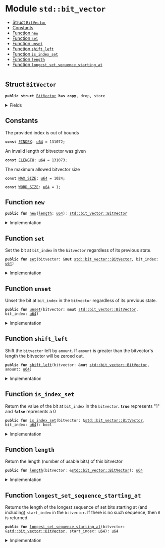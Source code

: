 
<a name="std_bit_vector"></a>

# Module `std::bit_vector`



-  [Struct `BitVector`](#std_bit_vector_BitVector)
-  [Constants](#@Constants_0)
-  [Function `new`](#std_bit_vector_new)
-  [Function `set`](#std_bit_vector_set)
-  [Function `unset`](#std_bit_vector_unset)
-  [Function `shift_left`](#std_bit_vector_shift_left)
-  [Function `is_index_set`](#std_bit_vector_is_index_set)
-  [Function `length`](#std_bit_vector_length)
-  [Function `longest_set_sequence_starting_at`](#std_bit_vector_longest_set_sequence_starting_at)


<pre><code></code></pre>



<a name="std_bit_vector_BitVector"></a>

## Struct `BitVector`



<pre><code><b>public</b> <b>struct</b> <a href="../std/bit_vector.md#std_bit_vector_BitVector">BitVector</a> <b>has</b> <b>copy</b>, drop, store
</code></pre>



<details>
<summary>Fields</summary>


<dl>
<dt>
<code><a href="../std/bit_vector.md#std_bit_vector_length">length</a>: <a href="../std/u64.md#std_u64">u64</a></code>
</dt>
<dd>
</dd>
<dt>
<code>bit_field: <a href="../std/vector.md#std_vector">vector</a>&lt;bool&gt;</code>
</dt>
<dd>
</dd>
</dl>


</details>

<a name="@Constants_0"></a>

## Constants


<a name="std_bit_vector_EINDEX"></a>

The provided index is out of bounds


<pre><code><b>const</b> <a href="../std/bit_vector.md#std_bit_vector_EINDEX">EINDEX</a>: <a href="../std/u64.md#std_u64">u64</a> = 131072;
</code></pre>



<a name="std_bit_vector_ELENGTH"></a>

An invalid length of bitvector was given


<pre><code><b>const</b> <a href="../std/bit_vector.md#std_bit_vector_ELENGTH">ELENGTH</a>: <a href="../std/u64.md#std_u64">u64</a> = 131073;
</code></pre>



<a name="std_bit_vector_MAX_SIZE"></a>

The maximum allowed bitvector size


<pre><code><b>const</b> <a href="../std/bit_vector.md#std_bit_vector_MAX_SIZE">MAX_SIZE</a>: <a href="../std/u64.md#std_u64">u64</a> = 1024;
</code></pre>



<a name="std_bit_vector_WORD_SIZE"></a>



<pre><code><b>const</b> <a href="../std/bit_vector.md#std_bit_vector_WORD_SIZE">WORD_SIZE</a>: <a href="../std/u64.md#std_u64">u64</a> = 1;
</code></pre>



<a name="std_bit_vector_new"></a>

## Function `new`



<pre><code><b>public</b> <b>fun</b> <a href="../std/bit_vector.md#std_bit_vector_new">new</a>(<a href="../std/bit_vector.md#std_bit_vector_length">length</a>: <a href="../std/u64.md#std_u64">u64</a>): <a href="../std/bit_vector.md#std_bit_vector_BitVector">std::bit_vector::BitVector</a>
</code></pre>



<details>
<summary>Implementation</summary>


<pre><code><b>public</b> <b>fun</b> <a href="../std/bit_vector.md#std_bit_vector_new">new</a>(<a href="../std/bit_vector.md#std_bit_vector_length">length</a>: <a href="../std/u64.md#std_u64">u64</a>): <a href="../std/bit_vector.md#std_bit_vector_BitVector">BitVector</a> {
    <b>assert</b>!(<a href="../std/bit_vector.md#std_bit_vector_length">length</a> &gt; 0, <a href="../std/bit_vector.md#std_bit_vector_ELENGTH">ELENGTH</a>);
    <b>assert</b>!(<a href="../std/bit_vector.md#std_bit_vector_length">length</a> &lt; <a href="../std/bit_vector.md#std_bit_vector_MAX_SIZE">MAX_SIZE</a>, <a href="../std/bit_vector.md#std_bit_vector_ELENGTH">ELENGTH</a>);
    <b>let</b> <b>mut</b> counter = 0;
    <b>let</b> <b>mut</b> bit_field = <a href="../std/vector.md#std_vector_empty">vector::empty</a>();
    <b>while</b> (counter &lt; <a href="../std/bit_vector.md#std_bit_vector_length">length</a>) {
        bit_field.push_back(<b>false</b>);
        counter = counter + 1;
    };
    <a href="../std/bit_vector.md#std_bit_vector_BitVector">BitVector</a> {
        <a href="../std/bit_vector.md#std_bit_vector_length">length</a>,
        bit_field,
    }
}
</code></pre>



</details>

<a name="std_bit_vector_set"></a>

## Function `set`

Set the bit at <code>bit_index</code> in the <code>bitvector</code> regardless of its previous state.


<pre><code><b>public</b> <b>fun</b> <a href="../std/bit_vector.md#std_bit_vector_set">set</a>(bitvector: &<b>mut</b> <a href="../std/bit_vector.md#std_bit_vector_BitVector">std::bit_vector::BitVector</a>, bit_index: <a href="../std/u64.md#std_u64">u64</a>)
</code></pre>



<details>
<summary>Implementation</summary>


<pre><code><b>public</b> <b>fun</b> <a href="../std/bit_vector.md#std_bit_vector_set">set</a>(bitvector: &<b>mut</b> <a href="../std/bit_vector.md#std_bit_vector_BitVector">BitVector</a>, bit_index: <a href="../std/u64.md#std_u64">u64</a>) {
    <b>assert</b>!(bit_index &lt; bitvector.bit_field.<a href="../std/bit_vector.md#std_bit_vector_length">length</a>(), <a href="../std/bit_vector.md#std_bit_vector_EINDEX">EINDEX</a>);
    <b>let</b> x = &<b>mut</b> bitvector.bit_field[bit_index];
    *x = <b>true</b>;
}
</code></pre>



</details>

<a name="std_bit_vector_unset"></a>

## Function `unset`

Unset the bit at <code>bit_index</code> in the <code>bitvector</code> regardless of its previous state.


<pre><code><b>public</b> <b>fun</b> <a href="../std/bit_vector.md#std_bit_vector_unset">unset</a>(bitvector: &<b>mut</b> <a href="../std/bit_vector.md#std_bit_vector_BitVector">std::bit_vector::BitVector</a>, bit_index: <a href="../std/u64.md#std_u64">u64</a>)
</code></pre>



<details>
<summary>Implementation</summary>


<pre><code><b>public</b> <b>fun</b> <a href="../std/bit_vector.md#std_bit_vector_unset">unset</a>(bitvector: &<b>mut</b> <a href="../std/bit_vector.md#std_bit_vector_BitVector">BitVector</a>, bit_index: <a href="../std/u64.md#std_u64">u64</a>) {
    <b>assert</b>!(bit_index &lt; bitvector.bit_field.<a href="../std/bit_vector.md#std_bit_vector_length">length</a>(), <a href="../std/bit_vector.md#std_bit_vector_EINDEX">EINDEX</a>);
    <b>let</b> x = &<b>mut</b> bitvector.bit_field[bit_index];
    *x = <b>false</b>;
}
</code></pre>



</details>

<a name="std_bit_vector_shift_left"></a>

## Function `shift_left`

Shift the <code>bitvector</code> left by <code>amount</code>. If <code>amount</code> is greater than the
bitvector's length the bitvector will be zeroed out.


<pre><code><b>public</b> <b>fun</b> <a href="../std/bit_vector.md#std_bit_vector_shift_left">shift_left</a>(bitvector: &<b>mut</b> <a href="../std/bit_vector.md#std_bit_vector_BitVector">std::bit_vector::BitVector</a>, amount: <a href="../std/u64.md#std_u64">u64</a>)
</code></pre>



<details>
<summary>Implementation</summary>


<pre><code><b>public</b> <b>fun</b> <a href="../std/bit_vector.md#std_bit_vector_shift_left">shift_left</a>(bitvector: &<b>mut</b> <a href="../std/bit_vector.md#std_bit_vector_BitVector">BitVector</a>, amount: <a href="../std/u64.md#std_u64">u64</a>) {
    <b>if</b> (amount &gt;= bitvector.<a href="../std/bit_vector.md#std_bit_vector_length">length</a>) {
       <b>let</b> len = bitvector.bit_field.<a href="../std/bit_vector.md#std_bit_vector_length">length</a>();
       <b>let</b> <b>mut</b> i = 0;
       <b>while</b> (i &lt; len) {
           <b>let</b> elem = &<b>mut</b> bitvector.bit_field[i];
           *elem = <b>false</b>;
           i = i + 1;
       };
    } <b>else</b> {
        <b>let</b> <b>mut</b> i = amount;
        <b>while</b> (i &lt; bitvector.<a href="../std/bit_vector.md#std_bit_vector_length">length</a>) {
            <b>if</b> (bitvector.<a href="../std/bit_vector.md#std_bit_vector_is_index_set">is_index_set</a>(i)) bitvector.<a href="../std/bit_vector.md#std_bit_vector_set">set</a>(i - amount)
            <b>else</b> bitvector.<a href="../std/bit_vector.md#std_bit_vector_unset">unset</a>(i - amount);
            i = i + 1;
        };
        i = bitvector.<a href="../std/bit_vector.md#std_bit_vector_length">length</a> - amount;
        <b>while</b> (i &lt; bitvector.<a href="../std/bit_vector.md#std_bit_vector_length">length</a>) {
            <a href="../std/bit_vector.md#std_bit_vector_unset">unset</a>(bitvector, i);
            i = i + 1;
        };
    }
}
</code></pre>



</details>

<a name="std_bit_vector_is_index_set"></a>

## Function `is_index_set`

Return the value of the bit at <code>bit_index</code> in the <code>bitvector</code>. <code><b>true</b></code>
represents "1" and <code><b>false</b></code> represents a 0


<pre><code><b>public</b> <b>fun</b> <a href="../std/bit_vector.md#std_bit_vector_is_index_set">is_index_set</a>(bitvector: &<a href="../std/bit_vector.md#std_bit_vector_BitVector">std::bit_vector::BitVector</a>, bit_index: <a href="../std/u64.md#std_u64">u64</a>): bool
</code></pre>



<details>
<summary>Implementation</summary>


<pre><code><b>public</b> <b>fun</b> <a href="../std/bit_vector.md#std_bit_vector_is_index_set">is_index_set</a>(bitvector: &<a href="../std/bit_vector.md#std_bit_vector_BitVector">BitVector</a>, bit_index: <a href="../std/u64.md#std_u64">u64</a>): bool {
    <b>assert</b>!(bit_index &lt; bitvector.bit_field.<a href="../std/bit_vector.md#std_bit_vector_length">length</a>(), <a href="../std/bit_vector.md#std_bit_vector_EINDEX">EINDEX</a>);
    bitvector.bit_field[bit_index]
}
</code></pre>



</details>

<a name="std_bit_vector_length"></a>

## Function `length`

Return the length (number of usable bits) of this bitvector


<pre><code><b>public</b> <b>fun</b> <a href="../std/bit_vector.md#std_bit_vector_length">length</a>(bitvector: &<a href="../std/bit_vector.md#std_bit_vector_BitVector">std::bit_vector::BitVector</a>): <a href="../std/u64.md#std_u64">u64</a>
</code></pre>



<details>
<summary>Implementation</summary>


<pre><code><b>public</b> <b>fun</b> <a href="../std/bit_vector.md#std_bit_vector_length">length</a>(bitvector: &<a href="../std/bit_vector.md#std_bit_vector_BitVector">BitVector</a>): <a href="../std/u64.md#std_u64">u64</a> {
    bitvector.bit_field.<a href="../std/bit_vector.md#std_bit_vector_length">length</a>()
}
</code></pre>



</details>

<a name="std_bit_vector_longest_set_sequence_starting_at"></a>

## Function `longest_set_sequence_starting_at`

Returns the length of the longest sequence of set bits starting at (and
including) <code>start_index</code> in the <code>bitvector</code>. If there is no such
sequence, then <code>0</code> is returned.


<pre><code><b>public</b> <b>fun</b> <a href="../std/bit_vector.md#std_bit_vector_longest_set_sequence_starting_at">longest_set_sequence_starting_at</a>(bitvector: &<a href="../std/bit_vector.md#std_bit_vector_BitVector">std::bit_vector::BitVector</a>, start_index: <a href="../std/u64.md#std_u64">u64</a>): <a href="../std/u64.md#std_u64">u64</a>
</code></pre>



<details>
<summary>Implementation</summary>


<pre><code><b>public</b> <b>fun</b> <a href="../std/bit_vector.md#std_bit_vector_longest_set_sequence_starting_at">longest_set_sequence_starting_at</a>(bitvector: &<a href="../std/bit_vector.md#std_bit_vector_BitVector">BitVector</a>, start_index: <a href="../std/u64.md#std_u64">u64</a>): <a href="../std/u64.md#std_u64">u64</a> {
    <b>assert</b>!(start_index &lt; bitvector.<a href="../std/bit_vector.md#std_bit_vector_length">length</a>, <a href="../std/bit_vector.md#std_bit_vector_EINDEX">EINDEX</a>);
    <b>let</b> <b>mut</b> index = start_index;
    // Find the greatest index in the <a href="../std/vector.md#std_vector">vector</a> such that all indices less than it are <a href="../std/bit_vector.md#std_bit_vector_set">set</a>.
    <b>while</b> (index &lt; bitvector.<a href="../std/bit_vector.md#std_bit_vector_length">length</a>) {
        <b>if</b> (!bitvector.<a href="../std/bit_vector.md#std_bit_vector_is_index_set">is_index_set</a>(index)) <b>break</b>;
        index = index + 1;
    };
    index - start_index
}
</code></pre>



</details>


[//]: # ("File containing references which can be used from documentation")
